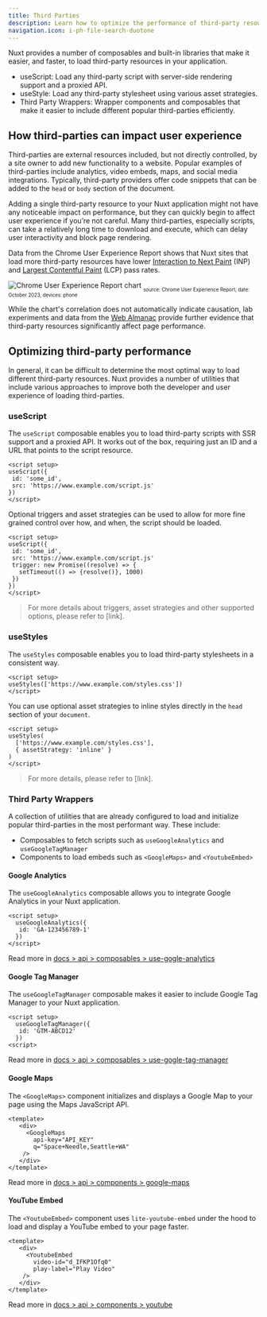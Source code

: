 ```yaml
---
title: Third Parties
description: Learn how to optimize the performance of third-party resources using built-in composables and components.
navigation.icon: i-ph-file-search-duotone
---
```


Nuxt provides a number of composables and built-in libraries that make it easier, and faster, to load third-party resources in your application.

- useScript: Load any third-party script with server-side rendering support and a proxied API.
- useStyle: Load any third-party stylesheet using various asset strategies.
- Third Party Wrappers: Wrapper components and composables that make it easier to include different popular third-parties efficiently.

## How third-parties can impact user experience

Third-parties are external resources included, but not directly controlled, by a site owner to add new functionality to a website. Popular examples of third-parties include analytics, video embeds, maps, and social media integrations. Typically, third-party providers offer code snippets that can be added to the `head` or `body` section of the document.

Adding a single third-party resource to your Nuxt application might not have any noticeable impact on performance, but they can quickly begin to affect user experience if you’re not careful. Many third-parties, especially scripts, can take a relatively long time to download and execute, which can delay user interactivity and block page rendering.

Data from the Chrome User Experience Report shows that Nuxt sites that load more third-party resources have lower [Interaction to Next Paint](https://web.dev/articles/inp) (INP) and [Largest Contentful Paint](https://web.dev/articles/lcp) (LCP) pass rates.

![Chrome User Experience Report chart](/assets/docs/getting-started/third-parties/chart.png)
<sub><sub>
source: Chrome User Experience Report,
date: October 2023,
devices: phone
</sub></sub>

While the chart's correlation does not automatically indicate causation, lab experiments and data from the [Web Almanac](https://almanac.httparchive.org/en/2022/third-parties) provide further evidence that third-party resources significantly affect page performance.

## Optimizing third-party performance

In general, it can be difficult to determine the most optimal way to load different third-party resources. Nuxt provides a number of utilities that include various approaches to improve both the developer and user experience of loading third-parties.

### useScript

The `useScript` composable enables you to load third-party scripts with SSR support and a proxied API. It works out of the box, requiring just an ID and a URL that points to the script resource.

```vue
<script setup>
useScript({
 id: 'some_id',
 src: 'https://www.example.com/script.js'
})
</script>
```

Optional triggers and asset strategies can be used to allow for more fine grained control over how, and when, the script should be loaded.

```vue
<script setup>
useScript({
 id: 'some_id',
 src: 'https://www.example.com/script.js'
 trigger: new Promise((resolve) => {
   setTimeout(() => {resolve()}, 1000)
 })
})
</script>
```

> For more details about triggers, asset strategies and other supported options, please refer to [link].

### useStyles

The `useStyles` composable enables you to load third-party stylesheets in a consistent way.

```vue
<script setup>
useStyles(['https://www.example.com/styles.css'])
</script>
```

You can use optional asset strategies to inline styles directly in the `head` section of your `document`.

```vue
<script setup>
useStyles(
  ['https://www.example.com/styles.css'],
  { assetStrategy: 'inline' }
)
</script>
```

> For more details, please refer to [link].

### Third Party Wrappers

A collection of utilities that are already configured to load and initialize popular third-parties in the most performant way. These include:

- Composables to fetch scripts such as `useGoogleAnalytics` and `useGoogleTagManager`
- Components to load embeds such as `<GoogleMaps>` and `<YoutubeEmbed>`

#### Google Analytics

The `useGoogleAnalytics` composable allows you to integrate Google Analytics in your Nuxt application.

```vue
<script setup>
  useGoogleAnalytics({
   id: 'GA-123456789-1'
  })
</script>
```

Read more in [docs > api > composables > use-gogle-analytics](../3.api/2.composables/use-google-analytics.md)

#### Google Tag Manager

The `useGoogleTagManager` composable makes it easier to include Google Tag Manager to your Nuxt application.

```vue
<script setup>
  useGoogleTagManager({
   id: 'GTM-ABCD12'
  })
<script>
```

Read more in [docs > api > composables > use-gogle-tag-manager](../3.api/2.composables/use-google-tag-manager.md)

#### Google Maps

The `<GoogleMaps>` component initializes and displays a Google Map to your page using the Maps JavaScript API.

```vue
​​<template>
   <div>
     <GoogleMaps
       api-key="API_KEY"
       q="Space+Needle,Seattle+WA"
    />
   </div>
</template>
```

Read more in [docs > api > components > google-maps](../3.api/1.components/12.google-maps.md)

#### YouTube Embed

The `<YoutubeEmbed>` component uses `lite-youtube-embed` under the hood to load and display a YouTube embed to your page faster.

```vue
​​<template>
   <div>
     <YoutubeEmbed
       video-id="d_IFKP1Ofq0"
       play-label="Play Video"
    />
   </div>
</template>
```

Read more in [docs > api > components > youtube](../3.api/1.components/13.youtube-embed.md)
